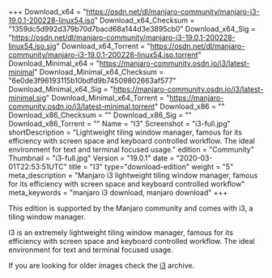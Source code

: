 +++
Download_x64 = "https://osdn.net/dl/manjaro-community/manjaro-i3-19.0.1-200228-linux54.iso"
Download_x64_Checksum = "1359dc5d992d379b70d7bacd68a144d3e3895cb0"
Download_x64_Sig = "https://osdn.net/dl/manjaro-community/manjaro-i3-19.0.1-200228-linux54.iso.sig"
Download_x64_Torrent = "https://osdn.net/dl/manjaro-community/manjaro-i3-19.0.1-200228-linux54.iso.torrent"
Download_Minimal_x64 = "https://manjaro-community.osdn.io/i3/latest-minimal"
Download_Minimal_x64_Checksum = "6e0de3f96193115b10bdfd9b74509802663af577"
Download_Minimal_x64_Sig = "https://manjaro-community.osdn.io/i3/latest-minimal.sig"
Download_Minimal_x64_Torrent = "https://manjaro-community.osdn.io/i3/latest-minimal.torrent"
Download_x86 = ""
Download_x86_Checksum = ""
Download_x86_Sig = ""
Download_x86_Torrent = ""
Name = "I3"
Screenshot = "i3-full.jpg"
shortDescription = "Lightweight tiling window manager, famous for its efficiency with screen space and keyboard controlled workflow. The ideal environment for text and terminal focused usage."
edition = "Community"
Thumbnail = "i3-full.jpg"
Version = "19.0.1"
date = "2020-03-01T22:53:51UTC"
title = "I3"
type="download-edition"
weight = "5"
meta_description = "Manjaro i3 lightweight tiling window manager, famous for its efficiency with screen space and keyboard controlled workflow"
meta_keywords = "manjaro i3 download, manjaro download"
+++

This edition is supported by the Manjaro community and comes with i3, a tiling window manager.

I3 is an extremely lightweight tiling window manager, famous for its efficiency with screen space and keyboard controlled workflow. The ideal environment for text and terminal focused usage.

If you are looking for older images check the [i3](https://osdn.net/projects/manjaro-archive/storage/i3/) archive.
